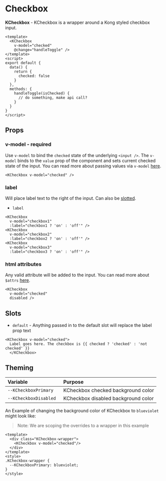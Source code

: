 # Checkbox

**KCheckbox** - KCheckbox is a wrapper around a Kong styled checkbox input.

<KCard>
  <KCheckbox slot="body" v-model="defaultChecked"/>
</KCard>

```vue
<template>
  <KCheckbox
    v-model="checked"
    @change="handleToggle" />
</template>
<script>
export default {
  data() {
    return {
      checked: false
    }
  },
  methods: {
    handleToggle(isChecked) {
      // do something, make api call?
    }
  }
}
</script>
```

## Props
### v-model - required
Use `v-model` to bind the `checked` state of the underlying `<input />`. The
`v-model` binds to the `value` prop of the component and sets current checked
state of the input. You can read more about passing values via `v-model`
[here](https://vuejs.org/v2/guide/components.html#Using-v-model-on-Components).

```vue
<KCheckbox v-model="checked" />
```

### label

Will place label text to the right of the input. Can also be [slotted](#slots).

- `label`

```vue
<KCheckbox
  v-model="checkbox1"
  :label="checkbox1 ? 'on' : 'off'" />
<KCheckbox
  v-model="checkbox2"
  :label="checkbox2 ? 'on' : 'off'" />
<KCheckbox
  v-model="checkbox3"
  :label="checkbox3 ? 'on' : 'off'" />
```

<KCard>
  <KCheckbox slot="body" v-model="labelPropChecked1" :label="labelPropChecked1 ? 'on' : 'off'" /> 
  <KCheckbox slot="body" v-model="labelPropChecked2" :label="labelPropChecked2 ? 'on' : 'off'" />
  <KCheckbox slot="body" v-model="labelPropChecked3" :label="labelPropChecked3 ? 'on' : 'off'" />
</KCard>

### html attributes

Any valid attribute will be added to the input. You can read more about `$attrs` [here](https://vuejs.org/v2/api/#vm-attrs).

```vue
<KCheckbox
  v-model="checked"
  disabled />
```

<KCard>
  <KCheckbox slot="body" v-model="defaultChecked" disabled />
</KCard>

## Slots
- `default` - Anything passed in to the default slot will replace the label prop text

```vue
<KCheckbox v-model="checked">
  Label goes here. The checkbox is {{ checked ? 'checked' : 'not checked' }}
  </KCheckbox>
```

## Theming
| Variable | Purpose
|:-------- |:-------
| `--KCheckboxPrimary `| KCheckbox checked background color
| `--KCheckboxDisabled `| KCheckbox disabled background color


An Example of changing the background color of KCheckbox to `blueviolet` might look 
like:

> Note: We are scoping the overrides to a wrapper in this example
<template>
  <div class="KCheckbox-wrapper">
    <KCheckbox v-model="themeChecked"/>
  </div>
</template>

```vue
<template>
  <div class="KCheckbox-wrapper">
    <KCheckbox v-model="checked"/>
  </div>
</template>
<style>
.KCheckbox-wrapper {
  --KCheckboxPrimary: blueviolet;
}
</style>
```

<style lang="scss">
.KCheckbox-wrapper {
  --KCheckboxPrimary: blueviolet;
}

.k-checkbox {
  margin-right: 10px;
}
</style>

<script>
export default {
  data () {
    return {
      labelPropChecked1: false,
      labelPropChecked2: false,
      labelPropChecked3: false,
      defaultChecked: false,
      themeChecked: true
    }
  }
}
</script>
